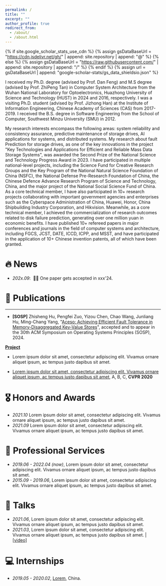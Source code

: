 ```yaml
---
permalink: /
title: ""
excerpt: ""
author_profile: true
redirect_from: 
  - /about/
  - /about.html
---
```


{% if site.google_scholar_stats_use_cdn %}
{% assign gsDataBaseUrl = "https://cdn.jsdelivr.net/gh/" | append: site.repository | append: "@" %}
{% else %}
{% assign gsDataBaseUrl = "https://raw.githubusercontent.com/" | append: site.repository | append: "/" %}
{% endif %}
{% assign url = gsDataBaseUrl | append: "google-scholar-stats/gs_data_shieldsio.json" %}

<span class='anchor' id='about-me'></span>

I received my Ph.D. degree (advised by Prof. Dan Feng) and M.S degree (advised by Prof. ZhiPeng Tan) in Computer System Architecture from the Wuhan National Laboratory for Optoelectronics, Huazhong University of Science and Technology (HUST) in 2024 and 2016, respectively. I was a visiting Ph.D. student (advised by Prof. Jizhong Han) at the Institute of Information Engineering, Chinese Academy of Sciences (CAS) from 2017-2019. I received the B.S. degree in Software Engineering from the School of Computer, Southwest Minzu University (SMU) in 2012.

My research interests encompass the following areas: system reliability and consistency assurance, predictive maintenance of storage drives, AI applications for systems, and distributed systems.
My research about fault Prediction for storage drives, as one of the key innovations in the project "Key Technologies and Applications for Efficient and Reliable Mass Data Storage Systems", was awarded the Second Prize of the National Science and Technology Progress Award in 2023.
I have participated in multiple national-level projects, including the Science Fund for Creative Research Groups and the Key Program of the National Natural Science Foundation of China (NSFC), the National Defense Pre-Research Foundation of China, the Chinese Defence Advance Research Program of Science and Technology, China, and the major project of the National Social Science Fund of China.
As a core technical member, I have also participated in 10+ research projects collaborating with important government agencies and enterprises such as the Cyberspace Administration of China, Huawei, Honor, China Shipbuilding Industry Corporation, and Hikvision.
Meanwhile, as a core technical member, I achieved the commercialization of research outcomes related to disk failure prediction, generating over one million yuan in economic benefits.
I have published 10+ refereed papers in major conferences and journals in the field of computer systems and architecture, including FGCS, JCST, DATE, ICCD, ICPP, and MSST, and have participated in the application of 10+ Chinese invention patents, all of which have been granted.

# 🔥 News
- *202x.09*: &nbsp;🎉🎉 One paper gets accepted in xxx'24.


# 📝 Publications 

---

* **[SOSP]** Zhisheng Hu, Pengfei Zuo, Yizou Chen, Chao Wang, Junliang Hu, Ming-Chang Yang, "[Aceso: Achieving Efficient Fault Tolerance in Memory-Disaggregated Key-Value Stores](https://pfzuo.github.io/images/sosp24-Aceso.pdf)", accepted and to appear in the 30th ACM Symposium on Operating Systems Principles (SOSP), 2024.


[**Project**](https://scholar.google.com/citations?view_op=view_citation&hl=zh-CN&user=DhtAFkwAAAAJ&citation_for_view=DhtAFkwAAAAJ:ALROH1vI_8AC) <strong><span class='show_paper_citations' data='DhtAFkwAAAAJ:ALROH1vI_8AC'></span></strong>
- Lorem ipsum dolor sit amet, consectetur adipiscing elit. Vivamus ornare aliquet ipsum, ac tempus justo dapibus sit amet. 
</div>
</div>

- [Lorem ipsum dolor sit amet, consectetur adipiscing elit. Vivamus ornare aliquet ipsum, ac tempus justo dapibus sit amet](https://github.com), A, B, C, **CVPR 2020**

# 🎖 Honors and Awards
- *2021.10* Lorem ipsum dolor sit amet, consectetur adipiscing elit. Vivamus ornare aliquet ipsum, ac tempus justo dapibus sit amet. 
- *2021.09* Lorem ipsum dolor sit amet, consectetur adipiscing elit. Vivamus ornare aliquet ipsum, ac tempus justo dapibus sit amet. 

# 📖 Professional Services
- *2019.06 - 2022.04 (now)*, Lorem ipsum dolor sit amet, consectetur adipiscing elit. Vivamus ornare aliquet ipsum, ac tempus justo dapibus sit amet. 
- *2015.09 - 2019.06*, Lorem ipsum dolor sit amet, consectetur adipiscing elit. Vivamus ornare aliquet ipsum, ac tempus justo dapibus sit amet. 

# 💬 Talks
- *2021.06*, Lorem ipsum dolor sit amet, consectetur adipiscing elit. Vivamus ornare aliquet ipsum, ac tempus justo dapibus sit amet. 
- *2021.03*, Lorem ipsum dolor sit amet, consectetur adipiscing elit. Vivamus ornare aliquet ipsum, ac tempus justo dapibus sit amet.  \| [\[video\]](https://github.com/)

# 💻 Internships
- *2019.05 - 2020.02*, [Lorem](https://github.com/), China.
